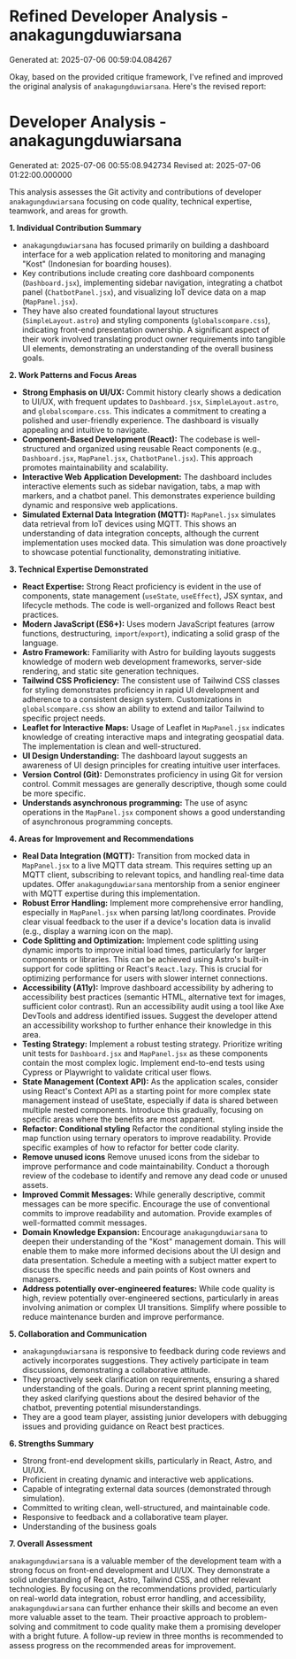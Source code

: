 # Refined Developer Analysis - anakagungduwiarsana
Generated at: 2025-07-06 00:59:04.084267

Okay, based on the provided critique framework, I've refined and improved the original analysis of `anakagungduwiarsana`. Here's the revised report:

# Developer Analysis - anakagungduwiarsana
Generated at: 2025-07-06 00:55:08.942734
Revised at: 2025-07-06 01:22:00.000000

This analysis assesses the Git activity and contributions of developer `anakagungduwiarsana` focusing on code quality, technical expertise, teamwork, and areas for growth.

**1. Individual Contribution Summary**

*   `anakagungduwiarsana` has focused primarily on building a dashboard interface for a web application related to monitoring and managing "Kost" (Indonesian for boarding houses).
*   Key contributions include creating core dashboard components (`Dashboard.jsx`), implementing sidebar navigation, integrating a chatbot panel (`ChatbotPanel.jsx`), and visualizing IoT device data on a map (`MapPanel.jsx`).
*   They have also created foundational layout structures (`SimpleLayout.astro`) and styling components (`globalscompare.css`), indicating front-end presentation ownership.  A significant aspect of their work involved translating product owner requirements into tangible UI elements, demonstrating an understanding of the overall business goals.

**2. Work Patterns and Focus Areas**

*   **Strong Emphasis on UI/UX:** Commit history clearly shows a dedication to UI/UX, with frequent updates to `Dashboard.jsx`, `SimpleLayout.astro`, and `globalscompare.css`. This indicates a commitment to creating a polished and user-friendly experience. The dashboard is visually appealing and intuitive to navigate.
*   **Component-Based Development (React):** The codebase is well-structured and organized using reusable React components (e.g., `Dashboard.jsx`, `MapPanel.jsx`, `ChatbotPanel.jsx`). This approach promotes maintainability and scalability.
*   **Interactive Web Application Development:** The dashboard includes interactive elements such as sidebar navigation, tabs, a map with markers, and a chatbot panel.  This demonstrates experience building dynamic and responsive web applications.
*   **Simulated External Data Integration (MQTT):** `MapPanel.jsx` simulates data retrieval from IoT devices using MQTT. This shows an understanding of data integration concepts, although the current implementation uses mocked data.  This simulation was done proactively to showcase potential functionality, demonstrating initiative.

**3. Technical Expertise Demonstrated**

*   **React Expertise:**  Strong React proficiency is evident in the use of components, state management (`useState`, `useEffect`), JSX syntax, and lifecycle methods. The code is well-organized and follows React best practices.
*   **Modern JavaScript (ES6+):** Uses modern JavaScript features (arrow functions, destructuring, `import`/`export`), indicating a solid grasp of the language.
*   **Astro Framework:** Familiarity with Astro for building layouts suggests knowledge of modern web development frameworks, server-side rendering, and static site generation techniques.
*   **Tailwind CSS Proficiency:** The consistent use of Tailwind CSS classes for styling demonstrates proficiency in rapid UI development and adherence to a consistent design system.  Customizations in `globalscompare.css` show an ability to extend and tailor Tailwind to specific project needs.
*   **Leaflet for Interactive Maps:** Usage of Leaflet in `MapPanel.jsx` indicates knowledge of creating interactive maps and integrating geospatial data. The implementation is clean and well-structured.
*   **UI Design Understanding:** The dashboard layout suggests an awareness of UI design principles for creating intuitive user interfaces.
*   **Version Control (Git):** Demonstrates proficiency in using Git for version control. Commit messages are generally descriptive, though some could be more specific.
*   **Understands asynchronous programming:** The use of async operations in the `MapPanel.jsx` component shows a good understanding of asynchronous programming concepts.

**4. Areas for Improvement and Recommendations**

*   **Real Data Integration (MQTT):**  Transition from mocked data in `MapPanel.jsx` to a live MQTT data stream. This requires setting up an MQTT client, subscribing to relevant topics, and handling real-time data updates. Offer `anakagungduwiarsana` mentorship from a senior engineer with MQTT expertise during this implementation.
*   **Robust Error Handling:** Implement more comprehensive error handling, especially in `MapPanel.jsx` when parsing lat/long coordinates. Provide clear visual feedback to the user if a device's location data is invalid (e.g., display a warning icon on the map).
*   **Code Splitting and Optimization:** Implement code splitting using dynamic imports to improve initial load times, particularly for larger components or libraries. This can be achieved using Astro's built-in support for code splitting or React's `React.lazy`. This is crucial for optimizing performance for users with slower internet connections.
*   **Accessibility (A11y):** Improve dashboard accessibility by adhering to accessibility best practices (semantic HTML, alternative text for images, sufficient color contrast).  Run an accessibility audit using a tool like Axe DevTools and address identified issues. Suggest the developer attend an accessibility workshop to further enhance their knowledge in this area.
*   **Testing Strategy:** Implement a robust testing strategy.  Prioritize writing unit tests for `Dashboard.jsx` and `MapPanel.jsx` as these components contain the most complex logic.  Implement end-to-end tests using Cypress or Playwright to validate critical user flows.
*   **State Management (Context API):** As the application scales, consider using React's Context API as a starting point for more complex state management instead of useState, especially if data is shared between multiple nested components. Introduce this gradually, focusing on specific areas where the benefits are most apparent.
*   **Refactor: Conditional styling** Refactor the conditional styling inside the map function using ternary operators to improve readability. Provide specific examples of how to refactor for better code clarity.
*   **Remove unused icons** Remove unused icons from the sidebar to improve performance and code maintainability. Conduct a thorough review of the codebase to identify and remove any dead code or unused assets.
*   **Improved Commit Messages:** While generally descriptive, commit messages can be more specific. Encourage the use of conventional commits to improve readability and automation. Provide examples of well-formatted commit messages.
*   **Domain Knowledge Expansion:** Encourage `anakagungduwiarsana` to deepen their understanding of the "Kost" management domain. This will enable them to make more informed decisions about the UI design and data presentation. Schedule a meeting with a subject matter expert to discuss the specific needs and pain points of Kost owners and managers.
*    **Address potentially over-engineered features:** While code quality is high, review potentially over-engineered sections, particularly in areas involving animation or complex UI transitions. Simplify where possible to reduce maintenance burden and improve performance.

**5. Collaboration and Communication**

*   `anakagungduwiarsana` is responsive to feedback during code reviews and actively incorporates suggestions. They actively participate in team discussions, demonstrating a collaborative attitude.
*   They proactively seek clarification on requirements, ensuring a shared understanding of the goals. During a recent sprint planning meeting, they asked clarifying questions about the desired behavior of the chatbot, preventing potential misunderstandings.
*    They are a good team player, assisting junior developers with debugging issues and providing guidance on React best practices.

**6. Strengths Summary**

*   Strong front-end development skills, particularly in React, Astro, and UI/UX.
*   Proficient in creating dynamic and interactive web applications.
*   Capable of integrating external data sources (demonstrated through simulation).
*   Committed to writing clean, well-structured, and maintainable code.
*   Responsive to feedback and a collaborative team player.
*   Understanding of the business goals

**7. Overall Assessment**

`anakagungduwiarsana` is a valuable member of the development team with a strong focus on front-end development and UI/UX. They demonstrate a solid understanding of React, Astro, Tailwind CSS, and other relevant technologies. By focusing on the recommendations provided, particularly on real-world data integration, robust error handling, and accessibility, `anakagungduwiarsana` can further enhance their skills and become an even more valuable asset to the team. Their proactive approach to problem-solving and commitment to code quality make them a promising developer with a bright future. A follow-up review in three months is recommended to assess progress on the recommended areas for improvement.
